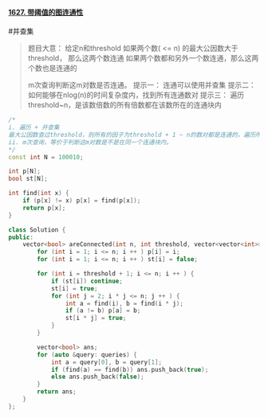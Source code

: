 #### [1627. 带阈值的图连通性](https://leetcode.cn/problems/graph-connectivity-with-threshold/)
#并查集 
> 题目大意：
> 	给定n和threshold
> 	如果两个数( <= n) 的最大公因数大于threshold， 那么这两个数连通
> 	如果两个数都和另外一个数连通，那么这两个数也是连通的
> 	
> 	m次查询判断这m对数是否连通。
> 提示一：
> 	连通可以使用并查集
> 提示二：
> 	如何能够在nlog(n)的时间复杂度内，找到所有连通数对
> 提示三：
> 	遍历threshold~n，是该数倍数的所有倍数都在该数所在的连通块内
~~~c++
/*
i. 遍历 + 并查集
最大公因数查过threshold，则所有的因子为threshold + 1 ~ n的数对都是连通的，遍历所有这些数对，通过并查集将所有的连通块合并
ii. m次查询，等价于判断这m对数是不是在同一个连通块内。
*/
const int N = 100010;

int p[N];
bool st[N];

int find(int x) {
    if (p[x] != x) p[x] = find(p[x]); 
    return p[x]; 
}

class Solution {
public:
    vector<bool> areConnected(int n, int threshold, vector<vector<int>>& queries) {
        for (int i = 1; i <= n; i ++ ) p[i] = i; 
        for (int i = 1; i <= n; i ++ ) st[i] = false; 

        for (int i = threshold + 1; i <= n; i ++ ) {
            if (st[i]) continue;
            st[i] = true;
            for (int j = 2; i * j <= n; j ++ ) {
                int a = find(i), b = find(i * j); 
                if (a != b) p[a] = b; 
                st[i * j] = true;
            }
        }

        vector<bool> ans; 
        for (auto &query: queries) {
            int a = query[0], b = query[1];
            if (find(a) == find(b)) ans.push_back(true);
            else ans.push_back(false); 
        }
        return ans; 
    }
};
~~~
